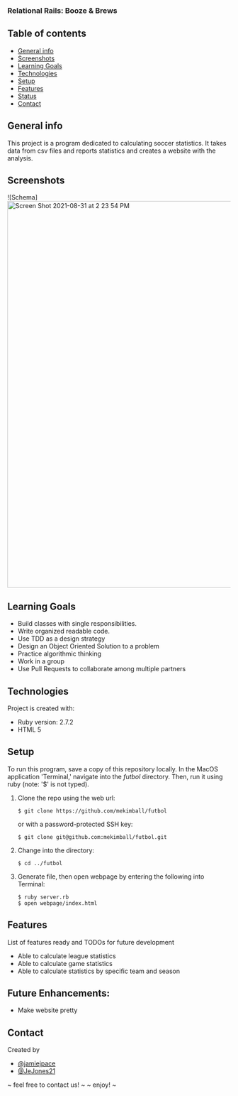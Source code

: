 ###  Relational Rails: Booze & Brews
## Table of contents
* [General info](#general-info)
* [Screenshots](#screenshots)
* [Learning Goals](#learning-goals)
* [Technologies](#technologies)
* [Setup](#setup)
* [Features](#features)
* [Status](#status)
* [Contact](#contact)
## General info
This project is  a program dedicated to calculating soccer statistics. It takes data from csv files and reports statistics and creates a website with the analysis.
## Screenshots
![Schema]<img width="871" alt="Screen Shot 2021-08-31 at 2 23 54 PM" src="https://user-images.githubusercontent.com/81520519/131570867-389e9741-4ef9-4972-a8fe-7bb4658ef54c.png">
## Learning Goals
* Build classes with single responsibilities.
* Write organized readable code.
* Use TDD as a design strategy
* Design an Object Oriented Solution to a problem
* Practice algorithmic thinking
* Work in a group
* Use Pull Requests to collaborate among multiple partners
## Technologies
Project is created with:
* Ruby version: 2.7.2
* HTML 5
## Setup
To run this program, save a copy of this repository locally. In the MacOS
application 'Terminal,' navigate into the _futbol_ directory.
Then, run it using ruby (note: '$' is not typed).
1. Clone the repo using the web url:
   ```
   $ git clone https://github.com/mekimball/futbol
   ```
   or with a password-protected SSH key:
   ```
   $ git clone git@github.com:mekimball/futbol.git
   ```
2. Change into the directory:
   ```
   $ cd ../futbol
   ```
3. Generate file, then open webpage by entering the following into Terminal:
   ```
   $ ruby server.rb
   $ open webpage/index.html
   ```
## Features
List of features ready and TODOs for future development
* Able to calculate league statistics
* Able to calculate game statistics
* Able to calculate statistics by specific team and season

## Future Enhancements:
* Make website pretty

## Contact
Created by
* [@jamiejpace](https://github.com/jamiejpace)
* [@JeJones21](https://github.com/JeJones21)

~ feel free to contact us! ~
~ enjoy! ~

